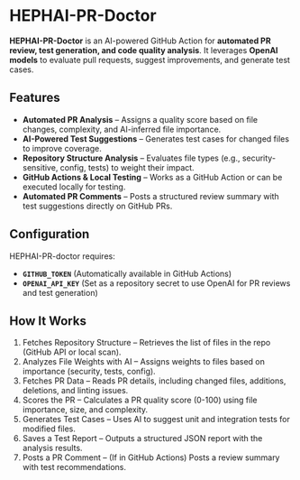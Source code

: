 # HEPHAI-PR-Doctor

**HEPHAI-PR-Doctor** is an AI-powered GitHub Action for **automated PR review, test generation, and code quality analysis**. It leverages **OpenAI models** to evaluate pull requests, suggest improvements, and generate test cases.

## Features

- **Automated PR Analysis** – Assigns a quality score based on file changes, complexity, and AI-inferred file importance.  
- **AI-Powered Test Suggestions** – Generates test cases for changed files to improve coverage.  
- **Repository Structure Analysis** – Evaluates file types (e.g., security-sensitive, config, tests) to weight their impact.  
- **GitHub Actions & Local Testing** – Works as a GitHub Action or can be executed locally for testing.  
- **Automated PR Comments** – Posts a structured review summary with test suggestions directly on GitHub PRs.  


## Configuration

HEPHAI-PR-doctor requires:

- **`GITHUB_TOKEN`** (Automatically available in GitHub Actions)
- **`OPENAI_API_KEY`** (Set as a repository secret to use OpenAI for PR reviews and test generation)

## How It Works

1. Fetches Repository Structure – Retrieves the list of files in the repo (GitHub API or local scan).
2. Analyzes File Weights with AI – Assigns weights to files based on importance (security, tests, config).
3. Fetches PR Data – Reads PR details, including changed files, additions, deletions, and linting issues.
4. Scores the PR – Calculates a PR quality score (0-100) using file importance, size, and complexity.
5. Generates Test Cases – Uses AI to suggest unit and integration tests for modified files.
6. Saves a Test Report – Outputs a structured JSON report with the analysis results.
7. Posts a PR Comment – (If in GitHub Actions) Posts a review summary with test recommendations.
